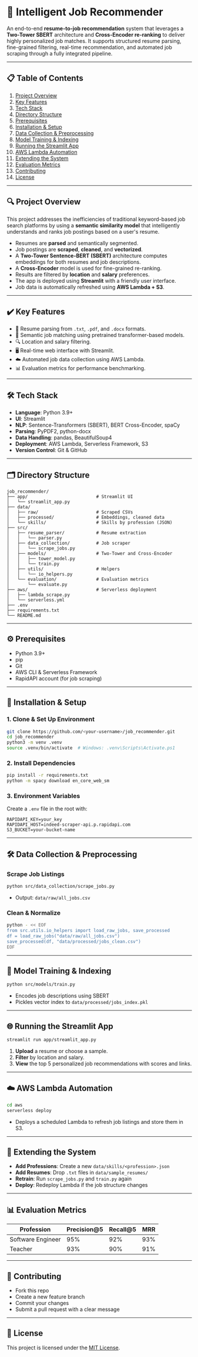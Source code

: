 <!-- # 🎯 Job Recommender

An end-to-end **resume-to-job recommendation** system  
It uses a **Two-Tower SBERT** architecture to encode resumes and job descriptions into dense vectors, computes similarity scores, and serves personalized job recommendations via a Streamlit web app. You can also automate daily scraping of new job postings on AWS Lambda.

---

## 📋 Table of Contents

1. [Project Overview](#project-overview)  
2. [Features](#features)  
3. [Tech Stack](#tech-stack)  
4. [Directory Structure](#directory-structure)  
5. [Prerequisites](#prerequisites)  
6. [Installation & Setup](#installation--setup)  
   1. [Clone & Virtual Environment](#clone--virtual-environment)  
   2. [Install Dependencies](#install-dependencies)  
   3. [Configuration (`.env`)](#configuration-env)  
7. [Data Collection & Preprocessing](#data-collection--preprocessing)  
8. [Model Training & Indexing](#model-training--indexing)  
9. [Running the Streamlit App](#running-the-streamlit-app)  
10. [AWS Lambda Automation](#aws-lambda-automation)  
11. [Adding New Professions](#adding-new-professions)  
12. [Contributing](#contributing)  
13. [License](#license)  

---

## 🔍 Project Overview

This project demonstrates a full-pipeline machine learning application that:

1. **Scrapes** job postings for multiple professions via the Indeed RapidAPI.  
2. **Cleans & preprocesses** the scraped data (HTML stripping, deduplication).  
3. **Parses** user-uploaded resumes (PDF/DOCX/TXT) to extract education, years of experience, and profession-specific skills using spaCy + regex.  
4. **Encodes** both resumes and job descriptions into vector embeddings using a pretrained Sentence-Transformer (SBERT) two-tower model.  
5. **Ranks** job postings by cosine similarity against the resume embedding.  
6. **Serves** recommendations in a simple Streamlit UI with a profession selector, resume uploader, and top-10 ranked listings.  
7. **Automates** daily scraping on AWS Lambda + Serverless Framework and stores raw CSVs in S3.  

---

## ✔️ Features

- **Multi-profession support** – out-of-the-box for software engineer, data engineer, teacher, healthcare worker, chartered accountant, business analyst, and researcher.  
- **Two-Tower Architecture** – separate encoders for resumes vs. job descriptions for efficient retrieval.  
- **Streamlit UI** – user-friendly web interface for uploading resumes and viewing suggestions.  
- **AWS Automation** – daily job scraping Lambda function scheduled via CloudWatch, raw data persisted to S3.  
- **Easy extensibility** – add new professions by dropping a skills JSON into `data/skills/` and rerunning the pipeline.  

---

## 🛠️ Tech Stack

- **Language**: Python 3.9+  
- **Web App**: Streamlit  
- **NLP**: spaCy, Sentence-Transformers (SBERT), pdfminer.six, python-docx  
- **Data**: pandas, BeautifulSoup4  
- **Modeling**: PyTorch, scikit-learn  
- **Deployment**: AWS Lambda, Serverless Framework, S3  
- **Versioning**: Git & GitHub  

---

## 🗂️ Directory Structure

```text
job_recommender/
├── aws/
│   ├── lambda_scrape.py       # AWS Lambda handler
│   └── serverless.yml         # Serverless Framework config
├── app/
│   └── streamlit_app.py       # Streamlit UI
├── data/
│   ├── raw/                   # Raw CSVs from scraper (not checked in)
│   ├── processed/             # Cleaned CSV & pickled index
│   └── skills/                # JSON lists of skills per profession
├── src/
│   ├── data_collection/
│   │   └── scrape_jobs.py     # RapidAPI scraper
│   ├── resume_parser/
│   │   └── parser.py          # Resume parsing logic
│   ├── models/
│   │   ├── tower_model.py     # Two-Tower SBERT wrapper
│   │   └── train.py           # Build & save job index
│   ├── utils/
│   │   └── io_helpers.py      # CSV loading/cleaning helpers
│   └── evaluation/
│       └── evaluate.py        # Optional precision@k script
├── .env                       # API keys & config (gitignored)
├── .gitignore                 # ignore venv, data, env
├── requirements.txt           # pip dependencies
└── README.md                  # this document
```

---

## ⚙️ Prerequisites

Before you begin, ensure you have:

- **Python 3.9+** installed and on your **PATH**  
- **Git** installed for version control  
- **AWS CLI** and **Serverless Framework** installed & configured (for AWS automation)  
- A **RapidAPI** account with a subscription to the Indeed (or similar) job-search API  
- An **AWS** account with permissions to create Lambda functions and S3 buckets  

---

## 🚀 Installation & Setup

### 1. Clone & Virtual Environment

```bash
git clone https://github.com/<your-username>/job_recommender.git
cd job_recommender

python3 -m venv .venv
# macOS/Linux:
source .venv/bin/activate
# Windows PowerShell:
.venv\Scripts\Activate.ps1
```

### 2. Install Dependencies

```bash
pip install -r requirements.txt
python -m spacy download en_core_web_sm
```

### 3. Configuration (`.env`)

Create a file named `.env` at the project root with:

```dotenv
RAPIDAPI_KEY=YOUR_RAPIDAPI_KEY
RAPIDAPI_HOST=indeed11.p.rapidapi.com
S3_BUCKET=YOUR_AWS_S3_BUCKET_NAME
```

> **Security**: The `.env` file is in `.gitignore`; do **not** commit it.

---

## 🛠️ Data Collection & Preprocessing

### Scrape jobs

```bash
python src/data_collection/scrape_jobs.py
```
- **Produces**: `data/raw/all_jobs.csv`

### Clean & preprocess

```bash
python - << 'PYCODE'
from src.utils.io_helpers import load_raw_jobs, save_processed
df = load_raw_jobs("data/raw/all_jobs.csv")
save_processed(df, "data/processed/jobs_clean.csv")
PYCODE
```
- **Produces**: `data/processed/jobs_clean.csv`

---

## 🤖 Model Training & Indexing

```bash
python src/models/train.py
```
- Encodes descriptions with SBERT  
- **Outputs**: `data/processed/jobs_index.pkl`

*(Optional evaluation)*

```bash
python src/evaluation/evaluate.py
```

---

## 🌐 Running the Streamlit App

```bash
streamlit run app/streamlit_app.py
```
1. Select your **profession**  
2. Upload your **resume** (PDF/DOCX/TXT)  
3. View **parsed info** (education, experience, skills)  
4. Browse **Top-10 job matches** with similarity scores  

---

## ☁️ AWS Lambda Automation

```bash
cd aws
serverless deploy
```
- Schedules a daily Lambda to refresh `raw/all_jobs.csv` in your S3 bucket

---

## ➕ Adding New Professions

1. Create `data/skills/<profession>.json` (list of skills)  
2. Update the profession lists in:  
   - `src/data_collection/scrape_jobs.py`  
   - `app/streamlit_app.py`  
3. Rerun:

```bash
python src/data_collection/scrape_jobs.py
python src/models/train.py
```

---

## 🤝 Contributing

- Fork → create a branch → commit → push → open a PR  
- Ensure code is linted & tested  

---

## 📄 License

Released under the **MIT License**.   -->



# 🎯 Intelligent Job Recommender

An end-to-end **resume-to-job recommendation** system that leverages a **Two-Tower SBERT** architecture and **Cross-Encoder re-ranking** to deliver highly personalized job matches. It supports structured resume parsing, fine-grained filtering, real-time recommendation, and automated job scraping through a fully integrated pipeline.

---

## 📋 Table of Contents

1. [Project Overview](#project-overview)  
2. [Key Features](#key-features)  
3. [Tech Stack](#tech-stack)  
4. [Directory Structure](#directory-structure)  
5. [Prerequisites](#prerequisites)  
6. [Installation & Setup](#installation--setup)  
7. [Data Collection & Preprocessing](#data-collection--preprocessing)  
8. [Model Training & Indexing](#model-training--indexing)  
9. [Running the Streamlit App](#running-the-streamlit-app)  
10. [AWS Lambda Automation](#aws-lambda-automation)  
11. [Extending the System](#extending-the-system)  
12. [Evaluation Metrics](#evaluation-metrics)  
13. [Contributing](#contributing)  
14. [License](#license)

---

## 🔍 Project Overview

This project addresses the inefficiencies of traditional keyword-based job search platforms by using a **semantic similarity model** that intelligently understands and ranks job postings based on a user's resume.

- Resumes are **parsed** and semantically segmented.
- Job postings are **scraped**, **cleaned**, and **vectorized**.
- A **Two-Tower Sentence-BERT (SBERT)** architecture computes embeddings for both resumes and job descriptions.
- A **Cross-Encoder** model is used for fine-grained re-ranking.
- Results are filtered by **location** and **salary** preferences.
- The app is deployed using **Streamlit** with a friendly user interface.
- Job data is automatically refreshed using **AWS Lambda + S3**.

---

## ✔️ Key Features

- 📄 Resume parsing from `.txt`, `.pdf`, and `.docx` formats.
- 🧠 Semantic job matching using pretrained transformer-based models.
- 🔍 Location and salary filtering.
- 🖥️ Real-time web interface with Streamlit.
- ☁️ Automated job data collection using AWS Lambda.
- 📊 Evaluation metrics for performance benchmarking.

---

## 🛠️ Tech Stack

- **Language**: Python 3.9+  
- **UI**: Streamlit  
- **NLP**: Sentence-Transformers (SBERT), BERT Cross-Encoder, spaCy  
- **Parsing**: PyPDF2, python-docx  
- **Data Handling**: pandas, BeautifulSoup4  
- **Deployment**: AWS Lambda, Serverless Framework, S3  
- **Version Control**: Git & GitHub  

---

## 🗂️ Directory Structure

```text
job_recommender/
├── app/                          # Streamlit UI
│   └── streamlit_app.py
├── data/
│   ├── raw/                      # Scraped CSVs
│   ├── processed/                # Embeddings, cleaned data
│   └── skills/                   # Skills by profession (JSON)
├── src/
│   ├── resume_parser/            # Resume extraction
│   │   └── parser.py
│   ├── data_collection/          # Job scraper
│   │   └── scrape_jobs.py
│   ├── models/                   # Two-Tower and Cross-Encoder
│   │   ├── tower_model.py
│   │   └── train.py
│   ├── utils/                    # Helpers
│   │   └── io_helpers.py
│   └── evaluation/               # Evaluation metrics
│       └── evaluate.py
├── aws/                          # Serverless deployment
│   ├── lambda_scrape.py
│   └── serverless.yml
├── .env
├── requirements.txt
└── README.md
```

---

## ⚙️ Prerequisites

- Python 3.9+  
- pip  
- Git  
- AWS CLI & Serverless Framework  
- RapidAPI account (for job scraping)

---

## 🚀 Installation & Setup

### 1. Clone & Set Up Environment

```bash
git clone https://github.com/<your-username>/job_recommender.git
cd job_recommender
python3 -m venv .venv
source .venv/bin/activate  # Windows: .venv\Scripts\Activate.ps1
```

### 2. Install Dependencies

```bash
pip install -r requirements.txt
python -m spacy download en_core_web_sm
```

### 3. Environment Variables

Create a `.env` file in the root with:

```env
RAPIDAPI_KEY=your_key
RAPIDAPI_HOST=indeed-scraper-api.p.rapidapi.com
S3_BUCKET=your-bucket-name
```

---

## 🛠️ Data Collection & Preprocessing

### Scrape Job Listings

```bash
python src/data_collection/scrape_jobs.py
```

- Output: `data/raw/all_jobs.csv`

### Clean & Normalize

```bash
python - << EOF
from src.utils.io_helpers import load_raw_jobs, save_processed
df = load_raw_jobs("data/raw/all_jobs.csv")
save_processed(df, "data/processed/jobs_clean.csv")
EOF
```

---

## 🤖 Model Training & Indexing

```bash
python src/models/train.py
```

- Encodes job descriptions using SBERT  
- Pickles vector index to `data/processed/jobs_index.pkl`

---

## 🌐 Running the Streamlit App

```bash
streamlit run app/streamlit_app.py
```

1. **Upload** a resume or choose a sample.  
2. **Filter** by location and salary.  
3. **View** the top 5 personalized job recommendations with scores and links.

---

## ☁️ AWS Lambda Automation

```bash
cd aws
serverless deploy
```

- Deploys a scheduled Lambda to refresh job listings and store them in S3.

---

## 🔁 Extending the System

- **Add Professions**: Create a new `data/skills/<profession>.json`  
- **Add Resumes**: Drop `.txt` files in `data/sample_resumes/`  
- **Retrain**: Run `scrape_jobs.py` and `train.py` again  
- **Deploy**: Redeploy Lambda if the job structure changes

---

## 📊 Evaluation Metrics

| Profession         | Precision@5 | Recall@5 | MRR  |
|--------------------|-------------|----------|------|
| Software Engineer  | 95%         | 92%      | 93%  |
| Teacher            | 93%         | 90%      | 91%  |

---

## 🤝 Contributing

- Fork this repo  
- Create a new feature branch  
- Commit your changes  
- Submit a pull request with a clear message  

---

## 📄 License

This project is licensed under the [MIT License](LICENSE).

